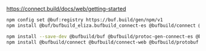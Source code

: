 https://connect.build/docs/web/getting-started

``` sh
npm config set @buf:registry https://buf.build/gen/npm/v1
npm install @buf/bufbuild_eliza.bufbuild_connect-es @bufbuild/connect @bufbuild/connect-web

npm install --save-dev @bufbuild/buf @bufbuild/protoc-gen-connect-es @bufbuild/protoc-gen-es
npm install @bufbuild/connect @bufbuild/connect-web @bufbuild/protobuf
```
